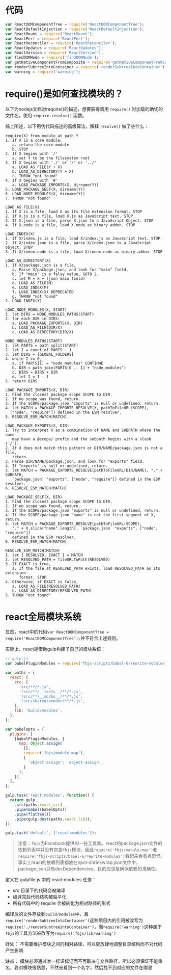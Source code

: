 # 代码

```javascript
var ReactDOMComponentTree = require('ReactDOMComponentTree');
var ReactDefaultInjection = require('ReactDefaultInjection');
var ReactMount = require('ReactMount');
var ReactPerf = require('ReactPerf');
var ReactReconciler = require('ReactReconciler');
var ReactUpdates = require('ReactUpdates');
var ReactVersion = require('ReactVersion');
var findDOMNode = require('findDOMNode');
var getNativeComponentFromComposite = require('getNativeComponentFromComposite');
var renderSubtreeIntoContainer = require('renderSubtreeIntoContainer');
var warning = require('warning');
```

# require()是如何查找模块的？

以下为nodejs文档对require()的描述，想要获得调用 `require()` 时加载的确切的文件名，使用 `require.resolve()` 函数。

综上所述，以下用伪代码描述的高级算法，解释 `resolve()` 做了些什么：

```
require(X) from module at path Y
1. If X is a core module,
   a. return the core module
   b. STOP
2. If X begins with '/'
   a. set Y to be the filesystem root
3. If X begins with './' or '/' or '../'
   a. LOAD_AS_FILE(Y + X)
   b. LOAD_AS_DIRECTORY(Y + X)
   c. THROW "not found"
4. If X begins with '#'
   a. LOAD_PACKAGE_IMPORTS(X, dirname(Y))
5. LOAD_PACKAGE_SELF(X, dirname(Y))
6. LOAD_NODE_MODULES(X, dirname(Y))
7. THROW "not found"

LOAD_AS_FILE(X)
1. If X is a file, load X as its file extension format. STOP
2. If X.js is a file, load X.js as JavaScript text. STOP
3. If X.json is a file, parse X.json to a JavaScript Object. STOP
4. If X.node is a file, load X.node as binary addon. STOP

LOAD_INDEX(X)
1. If X/index.js is a file, load X/index.js as JavaScript text. STOP
2. If X/index.json is a file, parse X/index.json to a JavaScript object. STOP
3. If X/index.node is a file, load X/index.node as binary addon. STOP

LOAD_AS_DIRECTORY(X)
1. If X/package.json is a file,
   a. Parse X/package.json, and look for "main" field.
   b. If "main" is a falsy value, GOTO 2.
   c. let M = X + (json main field)
   d. LOAD_AS_FILE(M)
   e. LOAD_INDEX(M)
   f. LOAD_INDEX(X) DEPRECATED
   g. THROW "not found"
2. LOAD_INDEX(X)

LOAD_NODE_MODULES(X, START)
1. let DIRS = NODE_MODULES_PATHS(START)
2. for each DIR in DIRS:
   a. LOAD_PACKAGE_EXPORTS(X, DIR)
   b. LOAD_AS_FILE(DIR/X)
   c. LOAD_AS_DIRECTORY(DIR/X)

NODE_MODULES_PATHS(START)
1. let PARTS = path split(START)
2. let I = count of PARTS - 1
3. let DIRS = [GLOBAL_FOLDERS]
4. while I >= 0,
   a. if PARTS[I] = "node_modules" CONTINUE
   b. DIR = path join(PARTS[0 .. I] + "node_modules")
   c. DIRS = DIRS + DIR
   d. let I = I - 1
5. return DIRS

LOAD_PACKAGE_IMPORTS(X, DIR)
1. Find the closest package scope SCOPE to DIR.
2. If no scope was found, return.
3. If the SCOPE/package.json "imports" is null or undefined, return.
4. let MATCH = PACKAGE_IMPORTS_RESOLVE(X, pathToFileURL(SCOPE),
  ["node", "require"]) defined in the ESM resolver.
5. RESOLVE_ESM_MATCH(MATCH).

LOAD_PACKAGE_EXPORTS(X, DIR)
1. Try to interpret X as a combination of NAME and SUBPATH where the name
   may have a @scope/ prefix and the subpath begins with a slash (`/`).
2. If X does not match this pattern or DIR/NAME/package.json is not a file,
   return.
3. Parse DIR/NAME/package.json, and look for "exports" field.
4. If "exports" is null or undefined, return.
5. let MATCH = PACKAGE_EXPORTS_RESOLVE(pathToFileURL(DIR/NAME), "." + SUBPATH,
   `package.json` "exports", ["node", "require"]) defined in the ESM resolver.
6. RESOLVE_ESM_MATCH(MATCH)

LOAD_PACKAGE_SELF(X, DIR)
1. Find the closest package scope SCOPE to DIR.
2. If no scope was found, return.
3. If the SCOPE/package.json "exports" is null or undefined, return.
4. If the SCOPE/package.json "name" is not the first segment of X, return.
5. let MATCH = PACKAGE_EXPORTS_RESOLVE(pathToFileURL(SCOPE),
   "." + X.slice("name".length), `package.json` "exports", ["node", "require"])
   defined in the ESM resolver.
6. RESOLVE_ESM_MATCH(MATCH)

RESOLVE_ESM_MATCH(MATCH)
1. let { RESOLVED, EXACT } = MATCH
2. let RESOLVED_PATH = fileURLToPath(RESOLVED)
3. If EXACT is true,
   a. If the file at RESOLVED_PATH exists, load RESOLVED_PATH as its extension
      format. STOP
4. Otherwise, if EXACT is false,
   a. LOAD_AS_FILE(RESOLVED_PATH)
   b. LOAD_AS_DIRECTORY(RESOLVED_PATH)
5. THROW "not found"
```

# react全局模块系统

显然，react中的代码```var ReactDOMComponentTree = require('ReactDOMComponentTree');```并不符合上述规则。

实际上，react是借助gulp构建了自己的模块系统：

```javascript
// gulp.js
var babelPluginModules = require('fbjs-scripts/babel-6/rewrite-modules');

var paths = {
  react: {
    src: [
      'src/**/*.js',
      '!src/**/__tests__/**/*.js',
      '!src/**/__mocks__/**/*.js',
      '!src/shared/vendor/**/*.js',
    ],
    lib: 'build/modules',
  },
};

var babelOpts = {
  plugins: [
    [babelPluginModules, {
      map: Object.assign(
        {},
        require('fbjs/module-map'),
        {
          'object-assign': 'object-assign',
        }
      ),
    }],
  ],
};

gulp.task('react:modules', function() {
  return gulp
    .src(paths.react.src)
    .pipe(babel(babelOpts))
    .pipe(flatten())
    .pipe(gulp.dest(paths.react.lib));
});

gulp.task('default', ['react:modules']);
```

> 注意：```fbjs```为Facebook提供的一些工具集。react的package.json文件的依赖列表中并没有包含```fbjs```模块，因此```require('fbjs/module-map')```和```require('fbjs-scripts/babel-6/rewrite-modules')```看起来会有点奇怪。事实上react的依赖列表都放在npm-shrinkwrap.json文件中，package.json只有devDependencies，目的应该是确保依赖的准确性。

定义在 gulpfile.js 中的 react:modules 任务：

- src 目录下的代码会被编译
- 编译完后代码结构被扁平化
- 所有代码中的 require 会被转化为相对路径的形式

编译后的文件存放到```build/modules```中，且```require('renderSubtreeIntoContainer')```这种项目内的引用被改写为```require('./renderSubtreeIntoContainer')```，而```require('warning')```这种属于```fbjs```的工具方法被改写为```require('fbjs/lib/warning')```

好处： 不需要维护模块之间的相对路径，可以更放肆地调整目录结构而不对代码产生影响

缺点： 模块必须通过唯一标识标记而不再取决与文件路径，所以必须保证不能重名，要对模块很熟悉，不然光看到一个名字，然后找不到对应的文件在哪里

